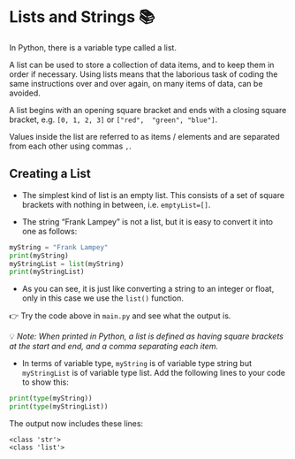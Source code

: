 # Lists and Strings 📚

In Python, there is a variable type called a list. 

A list can be used to store a collection of data items, and to keep them in order if necessary. Using lists means that the laborious task of coding the same instructions over and over again, on many items of data, can be avoided.

A list begins with an opening square bracket and ends with a closing square bracket, e.g. ``[0, 1, 2, 3]`` or ``["red", 
"green", "blue"]``. 

Values inside the list are referred to as items / elements and are separated from each other using commas `,`.

## Creating a List
- The simplest kind of list is an empty list. This consists of a set of square brackets with nothing in between, i.e. ``emptyList=[]``.

- The string “Frank Lampey” is not a list, but it is easy to convert it into one as follows:
````py
myString = "Frank Lampey"
print(myString)
myStringList = list(myString)
print(myStringList)
````

- As you can see, it is just like converting a string to an integer or float, only in this case we use the ``list()`` function.

👉 Try the code above in `main.py` and see what the output is.

💡 *Note: When printed in Python, a list is defined as having 
square brackets at the start and end, and a comma separating 
each item.*

- In terms of variable type, ``myString`` is of variable type string but ``myStringList`` is of variable type list. Add the following lines to your code to show this:
````py
print(type(myString))
print(type(myStringList))
````

The output now includes these lines:
````
<class 'str'>
<class 'list'>
````